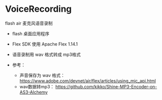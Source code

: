 # VoiceRecording

flash air 麦克风语音录制

  * flash 桌面应用程序

  * Flex SDK 使用 Apache Flex 1.14.1
  
  * 语音录制用 wav 格式转成 mp3格式
  
  * 参考：
      - 声音保存为 wav 格式： https://www.adobe.com/devnet/air/flex/articles/using_mic_api.html 
      - wav数据转mp3： https://github.com/kikko/Shine-MP3-Encoder-on-AS3-Alchemy
